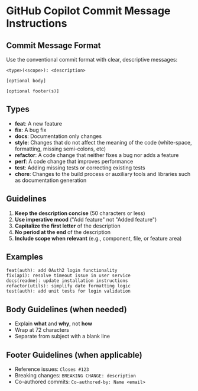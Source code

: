 # GitHub Copilot Commit Message Instructions

## Commit Message Format
Use the conventional commit format with clear, descriptive messages:

```
<type>(<scope>): <description>

[optional body]

[optional footer(s)]
```

## Types
- **feat**: A new feature
- **fix**: A bug fix
- **docs**: Documentation only changes
- **style**: Changes that do not affect the meaning of the code (white-space, formatting, missing semi-colons, etc)
- **refactor**: A code change that neither fixes a bug nor adds a feature
- **perf**: A code change that improves performance
- **test**: Adding missing tests or correcting existing tests
- **chore**: Changes to the build process or auxiliary tools and libraries such as documentation generation

## Guidelines
1. **Keep the description concise** (50 characters or less)
2. **Use imperative mood** ("Add feature" not "Added feature")
3. **Capitalize the first letter** of the description
4. **No period at the end** of the description
5. **Include scope when relevant** (e.g., component, file, or feature area)

## Examples
```
feat(auth): add OAuth2 login functionality
fix(api): resolve timeout issue in user service
docs(readme): update installation instructions
refactor(utils): simplify date formatting logic
test(auth): add unit tests for login validation
```

## Body Guidelines (when needed)
- Explain **what** and **why**, not **how**
- Wrap at 72 characters
- Separate from subject with a blank line

## Footer Guidelines (when applicable)
- Reference issues: `Closes #123`
- Breaking changes: `BREAKING CHANGE: description`
- Co-authored commits: `Co-authored-by: Name <email>`
